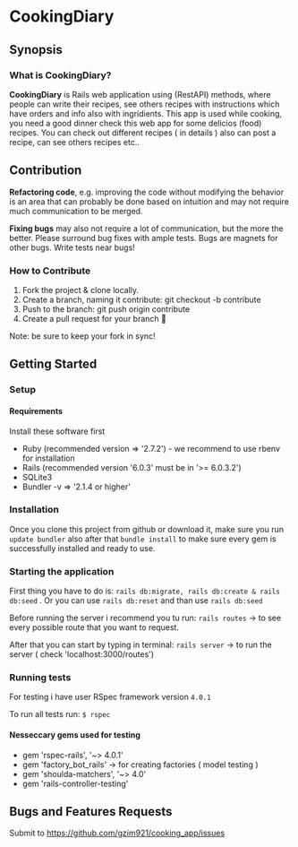 # CookingDiary

## Synopsis

### What is CookingDiary?

**CookingDiary** is Rails web application using (RestAPI) methods, where people can write their recipes, see others recipes with instructions which have orders and info also with ingridients.
This app is used while cooking, you need a good dinner check this web app for some delicios (food) recipes. You can check out different recipes ( in details ) also can post a recipe, can see others recipes etc..

## Contribution

**Refactoring code**, e.g. improving the code without modifying the behavior is an area that can probably be done based on intuition and may not require much communication to be merged.

**Fixing bugs** may also not require a lot of communication, but the more the better. Please surround bug fixes with ample tests. Bugs are magnets for other bugs. Write tests near bugs!

### How to Contribute

1. Fork the project & clone locally.
2. Create a branch, naming it contribute: git checkout -b contribute
3. Push to the branch: git push origin contribute
4. Create a pull request for your branch 🎉

Note: be sure to keep your fork in sync!

## Getting Started

### Setup

#### Requirements

Install these software first

* Ruby (recommended version => '2.7.2') - we recommend to use rbenv for installation
* Rails (recommended version '6.0.3' must be in '>= 6.0.3.2')
* SQLite3
* Bundler -v => '2.1.4 or higher'

### Installation

Once you clone this project from github or download it, make sure you run `update bundler` also after that `bundle install` to make sure every gem is successfully installed and ready to use.

### Starting the application

First thing you have to do is:
`rails db:migrate, rails db:create & rails db:seed` .
Or you can use `rails db:reset` and than use `rails db:seed`

Before running the server i recommend you tu run:
`rails routes` -> to see every possible route that you want to request.

After that you can start by typing in terminal: `rails server` -> to run the server ( check 'localhost:3000/routes')

### Running tests

For testing i have user RSpec framework version `4.0.1`

To run all tests run:
`$ rspec` 

#### Nesseccary gems used for testing

*   gem 'rspec-rails', '~> 4.0.1'
*   gem 'factory_bot_rails' -> for creating factories ( model testing )
*   gem 'shoulda-matchers', '~> 4.0'   
*   gem 'rails-controller-testing'

## Bugs and Features Requests

Submit to https://github.com/gzim921/cooking_app/issues
